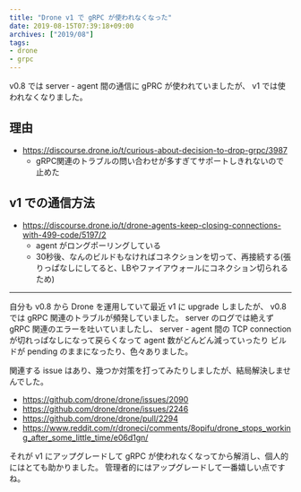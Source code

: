 ```yaml
---
title: "Drone v1 で gRPC が使われなくなった"
date: 2019-08-15T07:39:18+09:00
archives: ["2019/08"]
tags:
- drone
- grpc
---
```


v0.8 では server - agent 間の通信に gPRC が使われていましたが、 v1 では使われなくなりました。

## 理由

* https://discourse.drone.io/t/curious-about-decision-to-drop-grpc/3987
  * gRPC関連のトラブルの問い合わせが多すぎてサポートしきれないので止めた

## v1 での通信方法

* https://discourse.drone.io/t/drone-agents-keep-closing-connections-with-499-code/5197/2
  * agent がロングポーリングしている
  * 30秒後、なんのビルドもなければコネクションを切って、再接続する(張りっぱなしにしてると、LBやファイアウォールにコネクション切られるため)

---

自分も v0.8 から Drone を運用していて最近 v1 に upgrade しましたが、
v0.8 では gRPC 関連のトラブルが頻発していました。
server のログでは絶えず gRPC 関連のエラーを吐いていましたし、
server - agent 間の TCP connection が切れっぱなしになって戻らくなって agent 数がどんどん減っていったり
ビルドが pending のままになったり、色々ありました。

関連する issue はあり、幾つか対策を打ってみたりしましたが、結局解決しませんでした。

* https://github.com/drone/drone/issues/2090
* https://github.com/drone/drone/issues/2246
* https://github.com/drone/drone/pull/2294
* https://www.reddit.com/r/droneci/comments/8opifu/drone_stops_working_after_some_little_time/e06d1gn/

それが v1 にアップグレードして gRPC が使われなくなってから解消し、個人的にはとても助かりました。
管理者的にはアップグレードして一番嬉しい点ですね。
